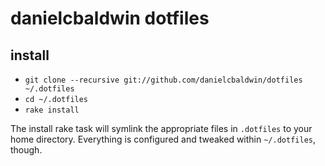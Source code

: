 # danielcbaldwin dotfiles

## install

- `git clone --recursive git://github.com/danielcbaldwin/dotfiles ~/.dotfiles`
- `cd ~/.dotfiles`
- `rake install`

The install rake task will symlink the appropriate files in `.dotfiles` to your
home directory. Everything is configured and tweaked within `~/.dotfiles`,
though.
